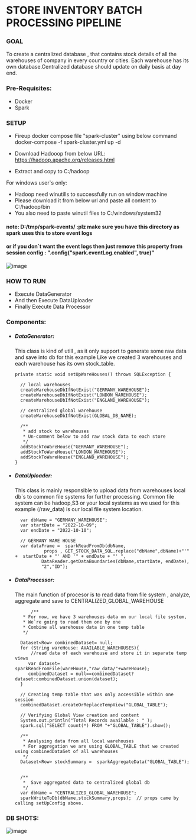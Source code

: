 # STORE INVENTORY BATCH PROCESSING PIPELINE

### GOAL
To create a centralized database , that contains stock details of all the warehouses of company in every country or cities.
Each warehouse has its own database.Centralized database should update on daily basis at day end.

### Pre-Requisites:
* Docker 
* Spark

### SETUP
* Fireup docker compose file "spark-cluster" using below command
  docker-compose -f spark-cluster.yml up -d  
  
* Download Hadooop from below URL:
  https://hadoop.apache.org/releases.html
* Extract and copy to C:/hadoop

For windows user`s only:
* Hadoop need winutills to successfully run on window machine
* Please download it from below url and paste all content to C:/hadoop/bin
* You also need to paste winutil files to C:/windows/system32

#### note: D:/tmp/spark-events/    :plz make sure you have this directory as spark uses this to store event logs 
#### or if you don`t want the event logs then just remove this property from session config :  ".config("spark.eventLog.enabled", true)"

![image](https://user-images.githubusercontent.com/28490692/188035250-360fc1b0-4674-46c7-a719-b59ce1f157b6.png)


### HOW TO RUN

* Execute DataGenerator
* And then Execute DataUploader
* Finally Execute Data Processor


### Components:

* ##### DataGenerator: 
  This class is kind of utill , as it only support to generate some raw data and save into db for this example
  Like we created 3 warehouses and each warehouse has its own stock_table.
  
      private static void setUpWareHouses() throws SQLException {

        // local warehouses
        createWarehouseDbIfNotExist("GERMANY_WAREHOUSE");
        createWarehouseDbIfNotExist("LONDON_WAREHOUSE");
        createWarehouseDbIfNotExist("ENGLAND_WAREHOUSE");

        // centralized global warehouse
        createWarehouseDbIfNotExist(GLOBAL_DB_NAME);

        /**
         * add stock to warehouses
         * Un-comment below to add raw stock data to each store
         */
        addStockToWareHouse("GERMANY_WAREHOUSE");
        addStockToWareHouse("LONDON_WAREHOUSE");
        addStockToWareHouse("ENGLAND_WAREHOUSE");
      }

* ##### DataUploader:
  This class is mainly responsible to upload data from warehouses local db`s to common file systems for further processing.
  Common file system can be hadoop,S3 or your local systems as we used for this example (/raw_data) is our local file system location.
  
        var dbName = "GERMANY_WAREHOUSE";
        var startDate = "2022-10-09";
        var endDate = "2022-10-10";

        // GERMANY WARE HOUSE
        var dataFrame =  sparkReadFromDb(dbName,
                 props , GET_STOCK_DATA_SQL.replace("dbName",dbName)+"'" +  startDate + "' AND '" + endDate + "' ",
                DataReader.getDataBoundaries(dbName,startDate, endDate),
                "2","ID");


* ##### DataProcessor: 
  The main function of procesor is to read data from file system , analyze, aggregate and save to CENTRALIZED_GLOBAL_WAREHOUSE
  
            /**
         * For now, we have 3 warehouses data on our local file system,
         * We`re going to read them one by one
         * Combine all warehouse data in one temp table
         */

        Dataset<Row> combinedDataset= null;
        for (String wareHouse: AVAILABLE_WAREHOUSES){
            //read data of each warehouse and store it in separate temp views
           var dataset= sparkReadFromFile(wareHouse,"raw_data/"+wareHouse);
           combinedDataset = null==combinedDataset?dataset:combinedDataset.union(dataset);
        }

        // Creating temp table that was only accessible within one session
        combinedDataset.createOrReplaceTempView("GLOBAL_TABLE");

        // Verifying Global View creation and content
        System.out.println("Total Records available : " );
        spark.sql("SELECT count(*) FROM "+"GLOBAL_TABLE").show();

        /**
         * Analysing data from all local warehouses
         * For aggregation we are using GLOBAL_TABLE that we created using combinedDataSet of all warehouses
         */
        Dataset<Row> stockSummary =  sparkAggregateData("GLOBAL_TABLE");


        /**
         *  Save aggregated data to centralized global db
         */
        var dbName = "CENTRALIZED_GLOBAL_WAREHOUSE";
        sparkWriteToDb(dbName,stockSummary,props);  // props came by calling setUpConfig above.
        
        
        
 ### DB SHOTS:
 ![image](https://user-images.githubusercontent.com/28490692/188035328-5ae4900c-c3a6-4e44-8b2d-dfd86822923e.png)



  
  


